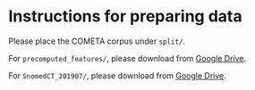 # Instructions for preparing data

Please place the COMETA corpus under `split/`.

For `precomputed_features/`, please download from [Google Drive](https://drive.google.com/drive/folders/1PKcKJpfb5RAfZAa8l8l1A-JqVWfhTBtJ?usp=sharing).

For `SnomedCT_201907/`, please download from [Google Drive](https://drive.google.com/file/d/11hh7gNXf_Rn5LsuDGgdJd9UJ1OkOexmF/view?usp=sharing).


